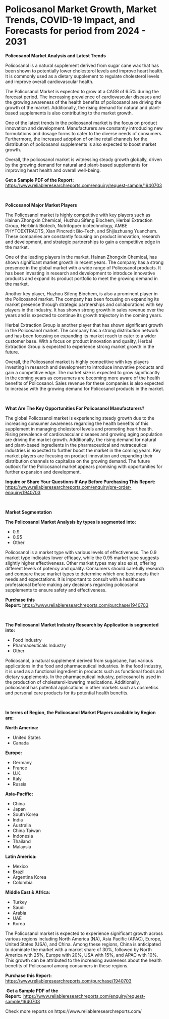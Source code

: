 <p><h1>Policosanol Market Growth, Market Trends, COVID-19 Impact, and Forecasts for period from 2024 - 2031</h1></p><p><strong>Policosanol Market Analysis and Latest Trends</strong></p>
<p><p>Policosanol is a natural supplement derived from sugar cane wax that has been shown to potentially lower cholesterol levels and improve heart health. It is commonly used as a dietary supplement to regulate cholesterol levels and improve overall cardiovascular health.</p><p>The Policosanol Market is expected to grow at a CAGR of 6.5% during the forecast period. The increasing prevalence of cardiovascular diseases and the growing awareness of the health benefits of policosanol are driving the growth of the market. Additionally, the rising demand for natural and plant-based supplements is also contributing to the market growth.</p><p>One of the latest trends in the policosanol market is the focus on product innovation and development. Manufacturers are constantly introducing new formulations and dosage forms to cater to the diverse needs of consumers. Furthermore, the increased adoption of online retail channels for the distribution of policosanol supplements is also expected to boost market growth.</p><p>Overall, the policosanol market is witnessing steady growth globally, driven by the growing demand for natural and plant-based supplements for improving heart health and overall well-being.</p></p>
<p><strong>Get a Sample PDF of the Report:&nbsp;</strong> <a href="https://www.reliableresearchreports.com/enquiry/request-sample/1940703">https://www.reliableresearchreports.com/enquiry/request-sample/1940703</a></p>
<p>&nbsp;</p>
<p><strong>Policosanol Major Market Players</strong></p>
<p><p>The Policosanol market is highly competitive with key players such as Hainan Zhongxin Chemical, Huzhou Sifeng Biochem, Herbal Extraction Group, Herblink Biotech, Nutritopper biotechnology, AMBE PHYTOEXTRACTS, Xian Pincredit Bio-Tech, and Shijiazhuang Yuanchem. These companies are constantly focusing on product innovation, research and development, and strategic partnerships to gain a competitive edge in the market.</p><p>One of the leading players in the market, Hainan Zhongxin Chemical, has shown significant market growth in recent years. The company has a strong presence in the global market with a wide range of Policosanol products. It has been investing in research and development to introduce innovative products and expand its product portfolio to meet the growing demand in the market.</p><p>Another key player, Huzhou Sifeng Biochem, is also a prominent player in the Policosanol market. The company has been focusing on expanding its market presence through strategic partnerships and collaborations with key players in the industry. It has shown strong growth in sales revenue over the years and is expected to continue its growth trajectory in the coming years.</p><p>Herbal Extraction Group is another player that has shown significant growth in the Policosanol market. The company has a strong distribution network and has been focusing on expanding its market reach to cater to a wider customer base. With a focus on product innovation and quality, Herbal Extraction Group is expected to experience strong market growth in the future.</p><p>Overall, the Policosanol market is highly competitive with key players investing in research and development to introduce innovative products and gain a competitive edge. The market size is expected to grow significantly in the coming years as consumers are becoming more aware of the health benefits of Policosanol. Sales revenue for these companies is also expected to increase with the growing demand for Policosanol products in the market.</p></p>
<p>&nbsp;</p>
<p><strong>What Are The Key Opportunities For Policosanol Manufacturers?</strong></p>
<p><p>The global Policosanol market is experiencing steady growth due to the increasing consumer awareness regarding the health benefits of this supplement in managing cholesterol levels and promoting heart health. Rising prevalence of cardiovascular diseases and growing aging population are driving the market growth. Additionally, the rising demand for natural and plant-based ingredients in the pharmaceutical and nutraceutical industries is expected to further boost the market in the coming years. Key market players are focusing on product innovation and expanding their distribution channels to capitalize on the growing demand. The future outlook for the Policosanol market appears promising with opportunities for further expansion and development.</p></p>
<p><strong>Inquire or Share Your Questions If Any Before Purchasing This Report:</strong> <a href="https://www.reliableresearchreports.com/enquiry/pre-order-enquiry/1940703">https://www.reliableresearchreports.com/enquiry/pre-order-enquiry/1940703</a></p>
<p>&nbsp;</p>
<p><strong>Market Segmentation</strong></p>
<p><strong>The Policosanol Market Analysis by types is segmented into:</strong></p>
<p><ul><li>0.9</li><li>0.95</li><li>Other</li></ul></p>
<p><p>Policosanol is a market type with various levels of effectiveness. The 0.9 market type indicates lower efficacy, while the 0.95 market type suggests slightly higher effectiveness. Other market types may also exist, offering different levels of potency and quality. Consumers should carefully research and compare these market types to determine which one best meets their needs and expectations. It is important to consult with a healthcare professional before making any decisions regarding policosanol supplements to ensure safety and effectiveness.</p></p>
<p><strong>Purchase this Report:&nbsp;</strong><a href="https://www.reliableresearchreports.com/purchase/1940703">https://www.reliableresearchreports.com/purchase/1940703</a></p>
<p>&nbsp;</p>
<p><strong>The Policosanol Market Industry Research by Application is segmented into:</strong></p>
<p><ul><li>Food Industry</li><li>Pharmaceuticals Industry</li><li>Other</li></ul></p>
<p><p>Policosanol, a natural supplement derived from sugarcane, has various applications in the food and pharmaceutical industries. In the food industry, it is used as a functional ingredient in products such as functional foods and dietary supplements. In the pharmaceutical industry, policosanol is used in the production of cholesterol-lowering medications. Additionally, policosanol has potential applications in other markets such as cosmetics and personal care products for its potential health benefits.</p></p>
<p>&nbsp;</p>
<p><strong>In terms of Region, the Policosanol Market Players available by Region are:</strong></p>
<p>
    <p> <strong> North America: </strong>
        <ul>
            <li>United States</li>
            <li>Canada</li>
        </ul>
        </p> 
    <p> <strong> Europe: </strong>
        <ul>
            <li>Germany</li>
            <li>France</li>
            <li>U.K.</li>
            <li>Italy</li>
            <li>Russia</li>
        </ul>
        </p> 
    <p> <strong> Asia-Pacific: </strong>
        <ul>
            <li>China</li>
            <li>Japan</li>
            <li>South Korea</li>
            <li>India</li>
            <li>Australia</li>
            <li>China Taiwan</li>
            <li>Indonesia</li>
            <li>Thailand</li>
            <li>Malaysia</li>
        </ul>
        </p> 
    <p> <strong> Latin America: </strong>
        <ul>
            <li>Mexico</li>
            <li>Brazil</li>
            <li>Argentina Korea</li>
            <li>Colombia</li>
        </ul>
        </p> 
    <p> <strong> Middle East & Africa: </strong>
        <ul>
            <li>Turkey</li>
            <li>Saudi</li>
            <li>Arabia</li>
            <li>UAE</li>
            <li>Korea</li>
        </ul>
    </p>
    </p>
<p><p>The Policosanol market is expected to experience significant growth across various regions including North America (NA), Asia Pacific (APAC), Europe, United States (USA), and China. Among these regions, China is anticipated to dominate the market with a market share of 30%, followed by North America with 25%, Europe with 20%, USA with 15%, and APAC with 10%. This growth can be attributed to the increasing awareness about the health benefits of Policosanol among consumers in these regions.</p></p>
<p><strong>Purchase this Report: </strong><a href="https://www.reliableresearchreports.com/purchase/1940703">https://www.reliableresearchreports.com/purchase/1940703</a></p>
<p>&nbsp;<strong>Get a Sample PDF of the Report:&nbsp;&nbsp;</strong><a href="https://www.reliableresearchreports.com/enquiry/request-sample/1940703">https://www.reliableresearchreports.com/enquiry/request-sample/1940703</a></p>
<p><strong></strong></p>
<p>Check more reports on https://www.reliableresearchreports.com/</p>